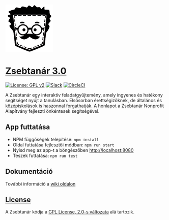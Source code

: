 ![Zsebtanár][logo]

# [Zsebtanár 3.0][website]


[![License: GPL v2][license-shield]][license-link]
[![Slack][slack-shield]][slack-link]
[![CircleCI][circleci-shield]][circleci-link]

A Zsebtanár egy interaktív feladatgyűjtemény, amely ingyenes és hatékony segítséget nyújt a tanulásban. 
Elsősorban érettségizőknek, de általános és középiskolások is haszonnal forgathatják. 
A honlapot a Zsebtanár Nonprofit Alapítvány fejleszti önkéntesek segítségével.

## App futtatása

- NPM függőségek telepítése: `npm install`
- Oldal futtatása fejlesztői módban: `npm run start`
- Nyisd meg az app-t a böngészőben [http://localhost:8080](http://localhost:8080)
- Teszek futtatása: `npm run test`

## Dokumentáció

További információ a [wiki oldalon][wiki]


## [License][license]

A Zsebtanár kódja a [GPL License, 2.0-s változata][license] alá tartozik. 


[website]: https://zsebtanar.hu
[wiki]: https://github.com/zsebtanar/zsebtanar-proto/wiki
[logo]: https://github.com/zsebtanar/zsebtanar-proto/raw/develop/resources/assets/logo.png
[license-shield]: https://img.shields.io/badge/License-GPL%20v2-blue.svg?style=shield
[license-link]: https://www.gnu.org/licenses/old-licenses/gpl-2.0.en.html
[slack-shield]: https://img.shields.io/badge/chat-on_slack-e01563.svg?longCache=true&logo=slack
[slack-link]: https://zsebtanar.slack.com
[circleci-shield]: https://circleci.com/gh/zsebtanar/zsebtanar-proto.svg?style=shield
[circleci-link]: https://circleci.com/gh/zsebtanar/zsebtanar-proto
[license]: LICENSE